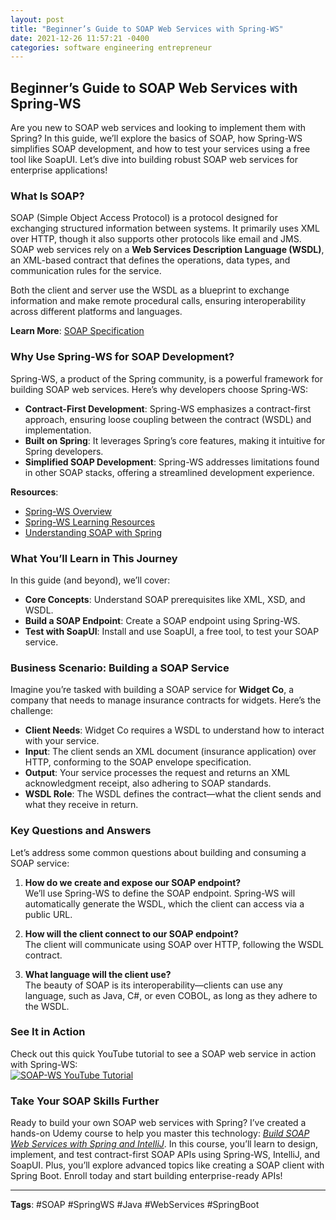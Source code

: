 ```yaml
---
layout: post
title: "Beginner’s Guide to SOAP Web Services with Spring-WS"
date: 2021-12-26 11:57:21 -0400
categories: software engineering entrepreneur
---
```


## Beginner’s Guide to SOAP Web Services with Spring-WS

Are you new to SOAP web services and looking to implement them with Spring? In this guide, we’ll explore the basics of SOAP, how Spring-WS simplifies SOAP development, and how to test your services using a free tool like SoapUI. Let’s dive into building robust SOAP web services for enterprise applications!

### What Is SOAP?

SOAP (Simple Object Access Protocol) is a protocol designed for exchanging structured information between systems. It primarily uses XML over HTTP, though it also supports other protocols like email and JMS. SOAP web services rely on a **Web Services Description Language (WSDL)**, an XML-based contract that defines the operations, data types, and communication rules for the service.

Both the client and server use the WSDL as a blueprint to exchange information and make remote procedural calls, ensuring interoperability across different platforms and languages.

**Learn More**: [SOAP Specification](https://www.w3.org/TR/soap/)

### Why Use Spring-WS for SOAP Development?

Spring-WS, a product of the Spring community, is a powerful framework for building SOAP web services. Here’s why developers choose Spring-WS:

- **Contract-First Development**: Spring-WS emphasizes a contract-first approach, ensuring loose coupling between the contract (WSDL) and implementation.
- **Built on Spring**: It leverages Spring’s core features, making it intuitive for Spring developers.
- **Simplified SOAP Development**: Spring-WS addresses limitations found in other SOAP stacks, offering a streamlined development experience.

**Resources**:
- [Spring-WS Overview](http://spring.io/projects/spring-ws#overview)
- [Spring-WS Learning Resources](http://spring.io/projects/spring-ws#learn)
- [Understanding SOAP with Spring](https://spring.io/understanding/SOAP)

### What You’ll Learn in This Journey

In this guide (and beyond), we’ll cover:
- **Core Concepts**: Understand SOAP prerequisites like XML, XSD, and WSDL.
- **Build a SOAP Endpoint**: Create a SOAP endpoint using Spring-WS.
- **Test with SoapUI**: Install and use SoapUI, a free tool, to test your SOAP service.

### Business Scenario: Building a SOAP Service

Imagine you’re tasked with building a SOAP service for **Widget Co**, a company that needs to manage insurance contracts for widgets. Here’s the challenge:

- **Client Needs**: Widget Co requires a WSDL to understand how to interact with your service.
- **Input**: The client sends an XML document (insurance application) over HTTP, conforming to the SOAP envelope specification.
- **Output**: Your service processes the request and returns an XML acknowledgment receipt, also adhering to SOAP standards.
- **WSDL Role**: The WSDL defines the contract—what the client sends and what they receive in return.

### Key Questions and Answers

Let’s address some common questions about building and consuming a SOAP service:

1. **How do we create and expose our SOAP endpoint?**  
   We’ll use Spring-WS to define the SOAP endpoint. Spring-WS will automatically generate the WSDL, which the client can access via a public URL.

2. **How will the client connect to our SOAP endpoint?**  
   The client will communicate using SOAP over HTTP, following the WSDL contract.

3. **What language will the client use?**  
   The beauty of SOAP is its interoperability—clients can use any language, such as Java, C#, or even COBOL, as long as they adhere to the WSDL.

### See It in Action

Check out this quick YouTube tutorial to see a SOAP web service in action with Spring-WS:  
[![SOAP-WS YouTube Tutorial](https://img.youtube.com/vi/d6rAG11goFM/mq2.jpg)](https://www.youtube.com/watch?v=d6rAG11goFM)

### Take Your SOAP Skills Further

Ready to build your own SOAP web services with Spring? I’ve created a hands-on Udemy course to help you master this technology: *[Build SOAP Web Services with Spring and IntelliJ](https://www.udemy.com/course/soap-with-spring-web-services/?referralCode=0DC9CCE414F9BBFD912D)*. In this course, you’ll learn to design, implement, and test contract-first SOAP APIs using Spring-WS, IntelliJ, and SoapUI. Plus, you’ll explore advanced topics like creating a SOAP client with Spring Boot. Enroll today and start building enterprise-ready APIs!

---

**Tags**: #SOAP #SpringWS #Java #WebServices #SpringBoot
